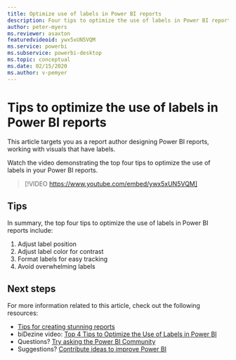 ```yaml
---
title: Optimize use of labels in Power BI reports
description: Four tips to optimize the use of labels in Power BI report visuals, in Power BI Desktop or the Power BI service.
author: peter-myers
ms.reviewer: asaxton
featuredvideoid: ywx5xUN5VQM
ms.service: powerbi
ms.subservice: powerbi-desktop
ms.topic: conceptual
ms.date: 02/15/2020
ms.author: v-pemyer
---
```


# Tips to optimize the use of labels in Power BI reports

This article targets you as a report author designing Power BI reports, working with visuals that have labels.

Watch the video demonstrating the top four tips to optimize the use of labels in your Power BI reports.

> [!VIDEO https://www.youtube.com/embed/ywx5xUN5VQM]

## Tips

In summary, the top four tips to optimize the use of labels in Power BI reports include:

1. Adjust label position
1. Adjust label color for contrast
1. Format labels for easy tracking
1. Avoid overwhelming labels

## Next steps

For more information related to this article, check out the following resources:

- [Tips for creating stunning reports](../create-reports/desktop-tips-and-tricks-for-creating-reports.md)
- biDezine video: [Top 4 Tips to Optimize the Use of Labels in Power BI](https://www.youtube.com/watch?v=ywx5xUN5VQM)
- Questions? [Try asking the Power BI Community](https://community.powerbi.com/)
- Suggestions? [Contribute ideas to improve Power BI](https://ideas.powerbi.com)

